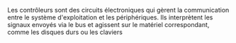 Les contrôleurs sont des circuits électroniques qui gèrent la communication entre le système d'exploitation et les périphériques. Ils interprètent les signaux envoyés via le bus et agissent sur le matériel correspondant, comme les disques durs ou les claviers
